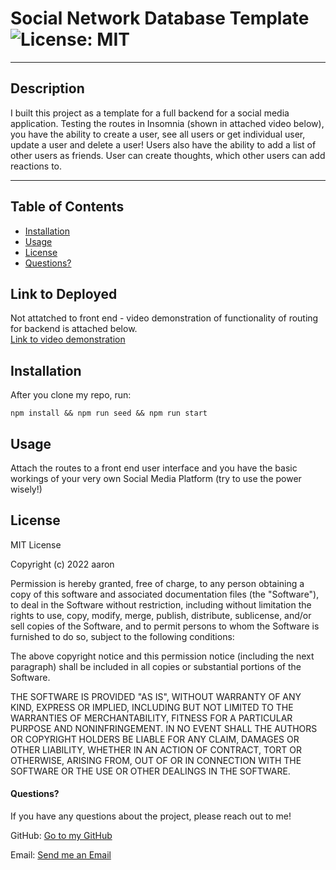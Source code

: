# Social Network Database Template ![License: MIT](https://img.shields.io/badge/license-MIT-orange?style=for-the-badge&logo=appveyor)

---

## Description

I built this project as a template for a full backend for a social media application. Testing the routes in Insomnia (shown in attached video below), you have the ability to create a user, see all users or get individual user, update a user and delete a user! Users also have the ability to add a list of other users as friends. User can create thoughts, which other users can add reactions to.

---

## Table of Contents

- [Installation](#installation)
- [Usage](#usage)
- [License](#license)
- [Questions?](#questions)

## Link to Deployed

Not attatched to front end - video demonstration of functionality of routing for backend is attached below.  
[Link to video demonstration](https://drive.google.com/file/d/1I0Q003kVhK6D4KQDp426ZW_x7Qr-E2Lc/view)

## Installation

After you clone my repo, run:

```
npm install && npm run seed && npm run start
```

## Usage

Attach the routes to a front end user interface and you have the basic workings of your very own Social Media Platform (try to use the power wisely!)

## License

MIT License

Copyright (c) 2022 aaron

Permission is hereby granted, free of charge, to any person obtaining a copy of this software and associated documentation files (the "Software"), to deal in the Software without restriction, including without limitation the rights to use, copy, modify, merge, publish, distribute, sublicense, and/or sell copies of the Software, and to permit persons to whom the Software is furnished to do so, subject to the following conditions:

The above copyright notice and this permission notice (including the next paragraph) shall be included in all copies or substantial portions of the Software.

THE SOFTWARE IS PROVIDED "AS IS", WITHOUT WARRANTY OF ANY KIND, EXPRESS OR IMPLIED, INCLUDING BUT NOT LIMITED TO THE WARRANTIES OF MERCHANTABILITY, FITNESS FOR A PARTICULAR PURPOSE AND NONINFRINGEMENT. IN NO EVENT SHALL THE AUTHORS OR COPYRIGHT HOLDERS BE LIABLE FOR ANY CLAIM, DAMAGES OR OTHER LIABILITY, WHETHER IN AN ACTION OF CONTRACT, TORT OR OTHERWISE, ARISING FROM, OUT OF OR IN CONNECTION WITH THE SOFTWARE OR THE USE OR OTHER DEALINGS IN THE SOFTWARE.

#### Questions?

If you have any questions about the project, please reach out to me!

GitHub: [Go to my GitHub](https://github.com/afarr002)

Email: [Send me an Email](afarrell002@gmail.com)
